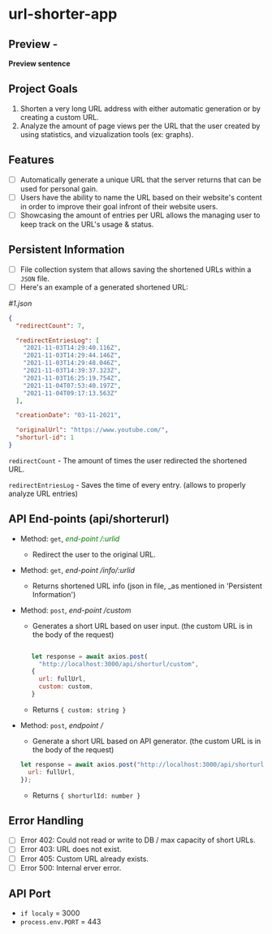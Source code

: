 # url-shorter-app

## Preview - <image>

**Preview sentence**

## Project Goals

1. Shorten a very long URL address with either automatic generation or by creating a custom URL.
2. Analyze the amount of page views per the URL that the user created by using statistics, and vizualization tools (ex: graphs).

## Features

- [ ] Automatically generate a unique URL that the server returns that can be used for personal gain.
- [ ] Users have the ability to name the URL based on their website's content in order to improve their goal infront of their website users.
- [ ] Showcasing the amount of entries per URL allows the managing user to keep track on the URL's usage & status.

## Persistent Information

- [ ] File collection system that allows saving the shortened URLs within a `JSON` file.
- [ ] Here's an example of a generated shortened URL:

_#1.json_

```json
{
  "redirectCount": 7,

  "redirectEntriesLog": [
    "2021-11-03T14:29:40.116Z",
    "2021-11-03T14:29:44.146Z",
    "2021-11-03T14:29:48.046Z",
    "2021-11-03T14:39:37.323Z",
    "2021-11-03T16:25:19.754Z",
    "2021-11-04T07:53:40.197Z",
    "2021-11-04T09:17:13.563Z"
  ],

  "creationDate": "03-11-2021",

  "originalUrl": "https://www.youtube.com/",
  "shorturl-id": 1
}
```

`redirectCount` - The amount of times the user redirected the shortened URL.

`redirectEntriesLog` - Saves the time of every entry. (allows to properly analyze URL entries)

## API End-points (api/shorterurl)

- Method: `get`, <label style="color:green"> _end-point /:urlid_ </label>

  - Redirect the user to the original URL.

- Method: `get`, _end-point /info/:urlid_
  - Returns shortened URL info (json in file, \_as mentioned in 'Persistent Information')
- Method: `post`, _end-point /custom_

  - Generates a short URL based on user input. (the custom URL is in the body of the request)

  ```js

     let response = await axios.post(
       "http://localhost:3000/api/shorturl/custom",
     {
       url: fullUrl,
       custom: custom,
     }
  ```

  - Returns `{ custom: string }`

- Method: `post`, _endpoint /_

  - Generate a short URL based on API generator. (the custom URL is in the body of the request)

  ```js
  let response = await axios.post("http://localhost:3000/api/shorturl/", {
    url: fullUrl,
  });
  ```

  - Returns `{ shorturlId: number }`

## Error Handling

- [ ] Error 402: Could not read or write to DB / max capacity of short URLs.
- [ ] Error 403: URL does not exist.
- [ ] Error 405: Custom URL already exists.
- [ ] Error 500: Internal erver error.

## API Port

- `if localy` = 3000
- `process.env.PORT` = 443
